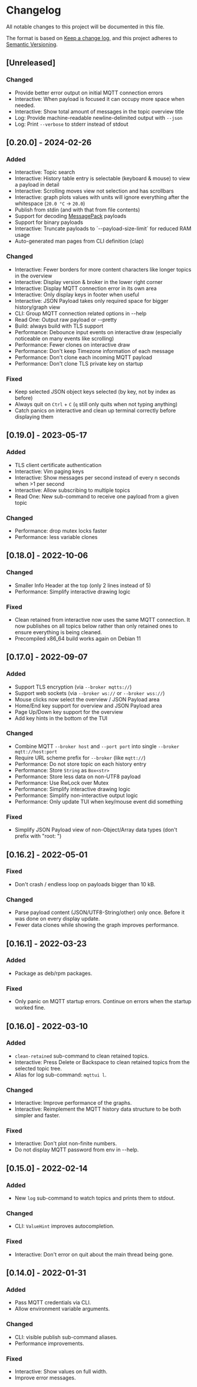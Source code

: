 # Changelog

All notable changes to this project will be documented in this file.

The format is based on [Keep a change log](https://keepachangelog.com/en/1.1.0/),
and this project adheres to [Semantic Versioning](https://semver.org/spec/v2.0.0.html).

## [Unreleased]

### Changed

- Provide better error output on initial MQTT connection errors
- Interactive: When payload is focused it can occupy more space when needed.
- Interactive: Show total amount of messages in the topic overview title
- Log: Provide machine-readable newline-delimited output with `--json`
- Log: Print `--verbose` to stderr instead of stdout

## [0.20.0] - 2024-02-26

### Added

- Interactive: Topic search
- Interactive: History table entry is selectable (keyboard & mouse) to view a payload in detail
- Interactive: Scrolling moves view not selection and has scrollbars
- Interactive: graph plots values with units will ignore everything after the whitespace (`20.0 °C` → `20.0`)
- Publish from stdin (and with that from file contents)
- Support for decoding [MessagePack](https://msgpack.org/) payloads
- Support for binary payloads
- Interactive: Truncate payloads to ´--payload-size-limit´ for reduced RAM usage
- Auto-generated man pages from CLI definition (clap)

### Changed

- Interactive: Fewer borders for more content characters like longer topics in the overview
- Interactive: Display version & broker in the lower right corner
- Interactive: Display MQTT connection error in its own area
- Interactive: Only display keys in footer when useful
- Interactive: JSON Payload takes only required space for bigger history/graph view
- CLI: Group MQTT connection related options in --help
- Read One: Output raw payload or --pretty
- Build: always build with TLS support
- Performance: Debounce input events on interactive draw (especially noticeable on many events like scrolling)
- Performance: Fewer clones on interactive draw
- Performance: Don't keep Timezone information of each message
- Performance: Don't clone each incoming MQTT payload
- Performance: Don't clone TLS private key on startup

### Fixed

- Keep selected JSON object keys selected (by key, not by index as before)
- Always quit on `Ctrl` + `C` (`q` still only quits when not typing anything)
- Catch panics on interactive and clean up terminal correctly before displaying them

## [0.19.0] - 2023-05-17

### Added

- TLS client certificate authentication
- Interactive: Vim paging keys
- Interactive: Show messages per second instead of every n seconds when >1 per second
- Interactive: Allow subscribing to multiple topics
- Read One: New sub-command to receive one payload from a given topic

### Changed

- Performance: drop mutex locks faster
- Performance: less variable clones

## [0.18.0] - 2022-10-06

### Changed

- Smaller Info Header at the top (only 2 lines instead of 5)
- Performance: Simplify interactive drawing logic

### Fixed

- Clean retained from interactive now uses the same MQTT connection. It now publishes on all topics below rather than only retained ones to ensure everything is being cleaned.
- Precompiled x86_64 build works again on Debian 11

## [0.17.0] - 2022-09-07

### Added

- Support TLS encryption (via `--broker mqtts://`)
- Support web sockets (via `--broker ws://` or `--broker wss://`)
- Mouse clicks now select the overview / JSON Payload area
- Home/End key support for overview and JSON Payload area
- Page Up/Down key support for the overview
- Add key hints in the bottom of the TUI

### Changed

- Combine MQTT `--broker host` and `--port port` into single `--broker mqtt://host:port`
- Require URL scheme prefix for `--broker` (like `mqtt://`)
- Performance: Do not store topic on each history entry
- Performance: Store `String` as `Box<str>`
- Performance: Store less data on non-UTF8 payload
- Performance: Use RwLock over Mutex
- Performance: Simplify interactive drawing logic
- Performance: Simplify non-interactive output logic
- Performance: Only update TUI when key/mouse event did something

### Fixed

- Simplify JSON Payload view of non-Object/Array data types (don't prefix with "root: ")

## [0.16.2] - 2022-05-01

### Fixed

- Don't crash / endless loop on payloads bigger than 10 kB.

### Changed

- Parse payload content (JSON/UTF8-String/other) only once. Before it was done on every display update.
- Fewer data clones while showing the graph improves performance.

## [0.16.1] - 2022-03-23

### Added

- Package as deb/rpm packages.

### Fixed

- Only panic on MQTT startup errors. Continue on errors when the startup worked fine.

## [0.16.0] - 2022-03-10

### Added

- `clean-retained` sub-command to clean retained topics.
- Interactive: Press Delete or Backspace to clean retained topics from the selected topic tree.
- Alias for log sub-command: `mqttui l`.

### Changed

- Interactive: Improve performance of the graphs.
- Interactive: Reimplement the MQTT history data structure to be both simpler and faster.

### Fixed

- Interactive: Don't plot non-finite numbers.
- Do not display MQTT password from env in --help.

## [0.15.0] - 2022-02-14

### Added

- New `log` sub-command to watch topics and prints them to stdout.

### Changed

- CLI: `ValueHint` improves autocompletion.

### Fixed

- Interactive: Don't error on quit about the main thread being gone.

## [0.14.0] - 2022-01-31

### Added

- Pass MQTT credentials via CLI.
- Allow environment variable arguments.

### Changed

- CLI: visible publish sub-command aliases.
- Performance improvements.

### Fixed

- Interactive: Show values on full width.
- Improve error messages.

